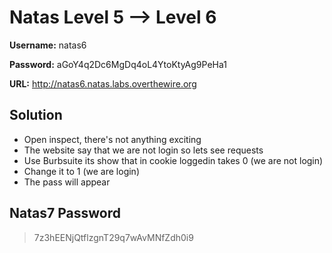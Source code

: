# Natas Level 5 --> Level 6

**Username:** natas6

**Password:** aGoY4q2Dc6MgDq4oL4YtoKtyAg9PeHa1 

**URL:**      http://natas6.natas.labs.overthewire.org

## Solution
* Open inspect, there's not anything exciting
* The website say that we are not login so lets see requests
* Use Burbsuite its show that in cookie loggedin takes 0 (we are not login)
* Change it to 1 (we are login)
* The pass will appear 

## Natas7 Password
> 7z3hEENjQtflzgnT29q7wAvMNfZdh0i9

